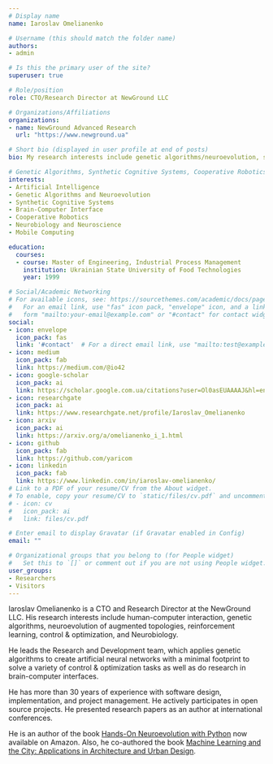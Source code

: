 ```yaml
---
# Display name
name: Iaroslav Omelianenko

# Username (this should match the folder name)
authors:
- admin

# Is this the primary user of the site?
superuser: true

# Role/position
role: CTO/Research Director at NewGround LLC

# Organizations/Affiliations
organizations:
- name: NewGround Advanced Research
  url: "https://www.newground.ua"

# Short bio (displayed in user profile at end of posts)
bio: My research interests include genetic algorithms/neuroevolution, synthetic cognitive systems, smart environment, and cooperative robotics.

# Genetic Algorithms, Synthetic Cognitive Systems, Cooperative Robotics, Mobile Technologies
interests:
- Artificial Intelligence
- Genetic Algorithms and Neuroevolution
- Synthetic Cognitive Systems
- Brain-Computer Interface
- Cooperative Robotics
- Neurobiology and Neuroscience
- Mobile Computing

education:
  courses:
  - course: Master of Engineering, Industrial Process Management
    institution: Ukrainian State University of Food Technologies
    year: 1999

# Social/Academic Networking
# For available icons, see: https://sourcethemes.com/academic/docs/page-builder/#icons
#   For an email link, use "fas" icon pack, "envelope" icon, and a link in the
#   form "mailto:your-email@example.com" or "#contact" for contact widget.
social:    
- icon: envelope
  icon_pack: fas
  link: '#contact'  # For a direct email link, use "mailto:test@example.org".
- icon: medium
  icon_pack: fab
  link: https://medium.com/@io42
- icon: google-scholar
  icon_pack: ai
  link: https://scholar.google.com.ua/citations?user=Ol0asEUAAAAJ&hl=en
- icon: researchgate
  icon_pack: ai
  link: https://www.researchgate.net/profile/Iaroslav_Omelianenko
- icon: arxiv
  icon_pack: ai
  link: https://arxiv.org/a/omelianenko_i_1.html
- icon: github
  icon_pack: fab
  link: https://github.com/yaricom
- icon: linkedin
  icon_pack: fab
  link: https://www.linkedin.com/in/iaroslav-omelianenko/
# Link to a PDF of your resume/CV from the About widget.
# To enable, copy your resume/CV to `static/files/cv.pdf` and uncomment the lines below.
# - icon: cv
#   icon_pack: ai
#   link: files/cv.pdf

# Enter email to display Gravatar (if Gravatar enabled in Config)
email: ""

# Organizational groups that you belong to (for People widget)
#   Set this to `[]` or comment out if you are not using People widget.
user_groups:
- Researchers
- Visitors
---
```


Iaroslav Omelianenko is a CTO and Research Director at the NewGround LLC. His research interests include human-computer interaction, genetic algorithms, neuroevolution of augmented topologies, reinforcement learning, control & optimization, and Neurobiology.

He leads the Research and Development team, which applies genetic algorithms to create artificial neural networks with a minimal footprint to solve a variety of control & optimization tasks as well as do research in brain-computer interfaces.

He has more than 30 years of experience with software design, implementation, and project management. He actively participates in open source projects. He presented research papers as an author at international conferences.

He is an author of the book [Hands-On Neuroevolution with Python](https://www.amazon.com/dp/B082J28SZ7/ref=cm_sw_em_r_mt_dp_U_21gcEbGFY2RGN) now available on Amazon. Also, he co-authored the book [Machine Learning and the City: Applications in Architecture and Urban Design](https://www.wiley.com/en-gb/Machine+Learning+and+the+City%3A+Applications+in+Architecture+and+Urban+Design-p-9781119749639).